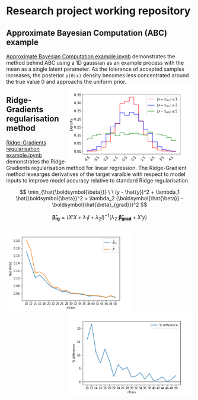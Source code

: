 # Research project working repository

 ## Approximate Bayesian Computation (ABC) example
[Approximate Bayesian Computation example.ipynb](ABC_example/Approximate%20Bayesian%20Computation%20example.ipynb) demonstrates the method behind ABC using a 1D gaussian as an example process with the mean as a single latent parameter. As the tolerance of accepted samples increases, the posterior `p(θ|x)` density becomes less concentrated around the true value 0 and approachs the uniform prior.  
<img  src="ABC_example/ABC_ex.png" width="340" align="right" />


## Ridge-Gradients regularisation method
[Ridge-Gradients regularisation example.ipynb](Regularising%20regression%20with%20gradients/Ridge-Gradient%20regularisation%20example.ipynb) demonstrates the Ridge-Gradients regularisation method for linear regression. The Ridge-Gradient method levearges derivatives of the target varaible with respect to model inputs to improve model accuracy relative to standard Ridge regularisation. 

$$
\min_{\hat{\boldsymbol{\beta}}} \ \ (y - \hat{y})^2 + \lambda_1 \hat{\boldsymbol{\beta}}^2 + \lambda_2 (\boldsymbol{\hat{\beta}} - \boldsymbol{\hat{\beta}_{grad}})^2
$$

$$
\boldsymbol{\hat{\beta}_{rg}} = (X'X + \lambda_1 I + \lambda_2 I)^{-1} (\lambda_2 \ \boldsymbol{\hat{\beta}_{grad}} + X'y)
$$

<img  src="Regularising%20regression%20with%20gradients/beta_versus_betarg_rmse.png" width="340" align="left" />
<img  src="Regularising%20regression%20with%20gradients/beta_versus_betarg_diff.png" width="340" align="right" />
